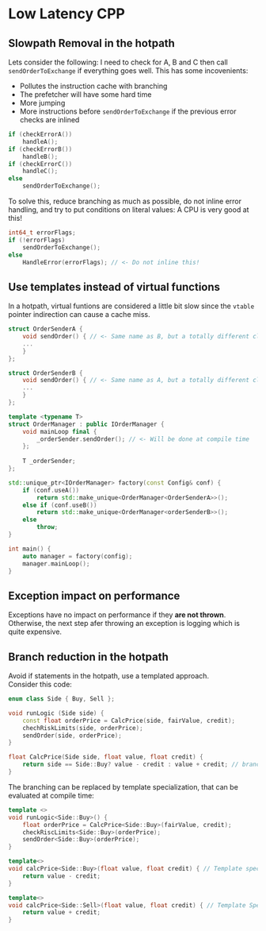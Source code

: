 # Low Latency CPP

## Slowpath Removal in the hotpath
Lets consider the following: I need to check for A, B and C then call ```sendOrderToExchange``` if everything goes well. This has some incovenients:
* Pollutes the instruction cache with branching
* The prefetcher will have some hard time
* More jumping
* More instructions before ```sendOrderToExchange``` if the previous error checks are inlined
```cpp
if (checkErrorA())
    handleA();
if (checkErrorB())
    handleB();
if (checkErrorC())
    handleC();
else
    sendOrderToExchange();
```
To solve this, reduce branching as much as possible, do not inline error handling, and try to put conditions on literal values: A CPU is very good at this!
```cpp
int64_t errorFlags;
if (!errorFlags)
    sendOrderToExchange();
else
    HandleError(errorFlags); // <- Do not inline this!
```

## Use templates instead of virtual functions
In a hotpath, virtual funtions are considered a little bit slow since the ```vtable``` pointer indirection can cause a cache miss.
```cpp
struct OrderSenderA {
    void sendOrder() { // <- Same name as B, but a totally different class
    ...
    }
};

struct OrderSenderB {
    void sendOrder() { // <- Same name as A, but a totally different class
    ...
    }
};

template <typename T>
struct OrderManager : public IOrderManager {
    void mainLoop final {
        _orderSender.sendOrder(); // <- Will be done at compile time
    };
    
    T _orderSender;
};

std::unique_ptr<IOrderManager> factory(const Config& conf) {
    if (conf.useA())
        return std::make_unique<OrderManager<OrderSenderA>>();
    else if (conf.useB())
        return std::make_unique<OrderManager<orderSenderB>>();
    else
        throw;
}

int main() {
    auto manager = factory(config);
    manager.mainLoop();
}
```
## Exception impact on performance
Exceptions have no impact on performance if they **are not thrown**. Otherwise, the next step afer throwing an exception is logging which is quite expensive.
## Branch reduction in the hotpath
Avoid if statements in the hotpath, use a templated approach.\
Consider this code:
```cpp
enum class Side { Buy, Sell };

void runLogic (Side side) {
    const float orderPrice = CalcPrice(side, fairValue, credit);
    chechRiskLimits(side, orderPrice);
    sendOrder(side, orderPrice);
}

float CalcPrice(Side side, float value, float credit) {
    return side == Side::Buy? value - credit : value + credit; // branching at runtime
}
```
The branching can be replaced by template specialization, that can be evaluated at compile time:
```cpp
template <>
void runLogic<Side::Buy>() {
    float orderPrice = CalcPrice<Side::Buy>(fairValue, credit);
    checkRiscLimits<Side::Buy>(orderPrice);
    sendOrder<Side::Buy>(orderPrice);
}

template<>
void calcPrice<Side::Buy>(float value, float credit) { // Template specialization
    return value - credit;
}

template<>
void calcPrice<Side::Sell>(float value, float credit) { // Template Specialization
    return value + credit;
}

```
